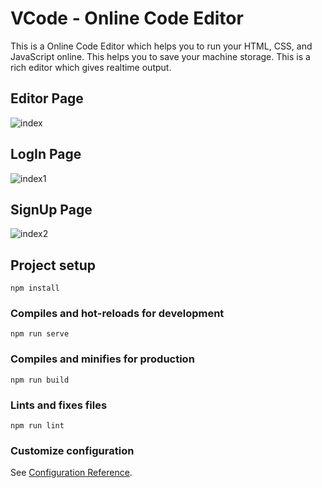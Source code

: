 # VCode - Online Code Editor  

This is a Online Code Editor which helps you to run your HTML, CSS, and JavaScript online. This helps you to save your machine storage. 
This is a rich editor which gives realtime output.

## Editor Page
![index](https://user-images.githubusercontent.com/53045273/140611841-09ebf51a-a100-491a-a228-c1d7ac7f4819.jpg)

## LogIn Page
![index1](https://user-images.githubusercontent.com/53045273/140611840-f85a84bc-4cb3-4e23-88c8-f0614c35fc63.jpg)

## SignUp Page
![index2](https://user-images.githubusercontent.com/53045273/140611842-59eb519a-6c9b-4bf1-9479-a74bba38d238.jpg)


## Project setup
```
npm install
```

### Compiles and hot-reloads for development
```
npm run serve
```

### Compiles and minifies for production
```
npm run build
```

### Lints and fixes files
```
npm run lint
```

### Customize configuration
See [Configuration Reference](https://cli.vuejs.org/config/).
